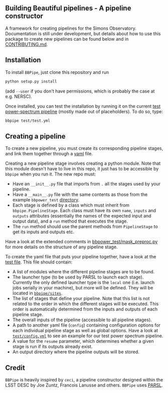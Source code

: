 Building Beautiful pipelines - A pipeline constructor
----------------------------
A framework for creating pipelines for the Simons Observatory. Documentation is still under development, but details about how to use this package to create new pipelines can be found below and in [CONTRIBUTING.md](CONTRIBUTING.md). 

## Installation
To install `BBPipe`, just clone this repository and run
```bash
python setup.py install
```
(add `--user` if you don't have permissions, which is probably the case at e.g. NERSC).

Once installed, you can test the installation by running it on the current [test power-spectrum pipeline](bbpower_test) (mostly made out of placeholders). To do so, type:
```bash
bbpipe test/test.yml
```

## Creating a pipeline
To create a new pipeline, you must create its corresponding pipeline stages, and link them together through a [yaml](http://yaml.org/) file.

Creating a new pipeline stage involves creating a python module. Note that this module doesn't have to live in this repo, it just has to be accessible by `bbpipe` when you run it. The new repo must:

- Have an `__init__.py` file that imports from `.` all the stages used by your pipeline.
- Have a `__main__.py` file with the same contents as those from the example `bbpower_test` [directory](bbpower_test).
- Each stage is defined by a class which must inherit from `bbpipe.PipelineStage`. Each class must have its own `name`, `inputs` and `outputs` attributes (essentially the names of the expected input and output data), and a `run` method that executes the stage.
- The `run` method should use the parent methods from `PipelineStage` to get its inputs and outputs etc.

Have a look at the extended comments in [bbpower_test/mask_preproc.py](bbpower_test/mask_preproc.py) for more details on the structure of any pipeline stage.

To create the yaml file that puts your pipeline together, have a look at the [test file](test/test.yml). This file should contain:
- A list of modules where the different pipeline stages are to be found.
- The launcher type (to be used by PARSL to launch each stage). Currently the only defined launcher type is the `local` one (i.e. launch jobs serially in your machine), but more will be defined. They will be located in [`bbpipe/sites`](bbpipe/sites).
- The list of stages that define your pipeline. Note that this list is not related to the order in which the different stages will be executed. This order is automatically determined from the inputs and outputs of each pipeline stage.
- The overall inputs of the pipeline (accessible to all pipeline stages).
- A path to another yaml file (`config`) containing configuration options for each individual pipeline stage as well as global options. Have a look at [`test/config.yml`](test/config.yml) to see an example for our test power spectrum pipeline.
- A value for the `resume` parameter, which determines whether a given stage is run if its outputs already exist.
- An output directory where the pipeline outputs will be stored.


## Credit
`BBPipe` is heavily inspired by `ceci`, a pipeline constructor designed within the LSST DESC by Joe Zuntz, Francois Lanusse and others.
`BBPipe` uses [PARSL](http://parsl-project.org/).
